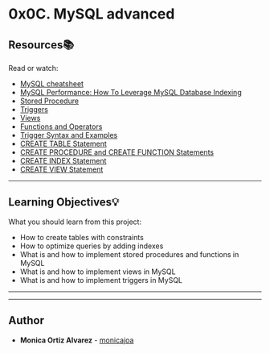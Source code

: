 # 0x0C. MySQL advanced

## Resources:books:
Read or watch:
* [MySQL cheatsheet](https://intranet.hbtn.io/rltoken/LPHf_IaJaKHjk5eFPXB0cA)
* [MySQL Performance: How To Leverage MySQL Database Indexing](https://intranet.hbtn.io/rltoken/lLnaxz0ESQy3EHwuMMfvfg)
* [Stored Procedure](https://intranet.hbtn.io/rltoken/Sk9qc1Mg-1iLY2CPwRO-GQ)
* [Triggers](https://intranet.hbtn.io/rltoken/rpwsBdE-D0BvNGb_xp4e9g)
* [Views](https://intranet.hbtn.io/rltoken/_QXmgLWifMI5xBYcoU30-g)
* [Functions and Operators](https://intranet.hbtn.io/rltoken/o8FuG6wEKU7Czfshemkxiw)
* [Trigger Syntax and Examples](https://intranet.hbtn.io/rltoken/_GHvsp9VBoFvcF8e3vR8FA)
* [CREATE TABLE Statement](https://intranet.hbtn.io/rltoken/BZ9CZqpTzEz7iN_hUfrLQQ)
* [CREATE PROCEDURE and CREATE FUNCTION Statements](https://intranet.hbtn.io/rltoken/JD1BbREw66Vg1j8b_G4kkQ)
* [CREATE INDEX Statement](https://intranet.hbtn.io/rltoken/MoxDptxm38J3IviBm2IMEw)
* [CREATE VIEW Statement](https://intranet.hbtn.io/rltoken/uDiqx_4DI7ZZ8A11C4g5CA)

---
## Learning Objectives:bulb:
What you should learn from this project:

* How to create tables with constraints
* How to optimize queries by adding indexes
* What is and how to implement stored procedures and functions in MySQL
* What is and how to implement views in MySQL
* What is and how to implement triggers in MySQL

---
---

## Author
* **Monica Ortiz Alvarez** - [monicajoa](https://github.com/monicajoa)
